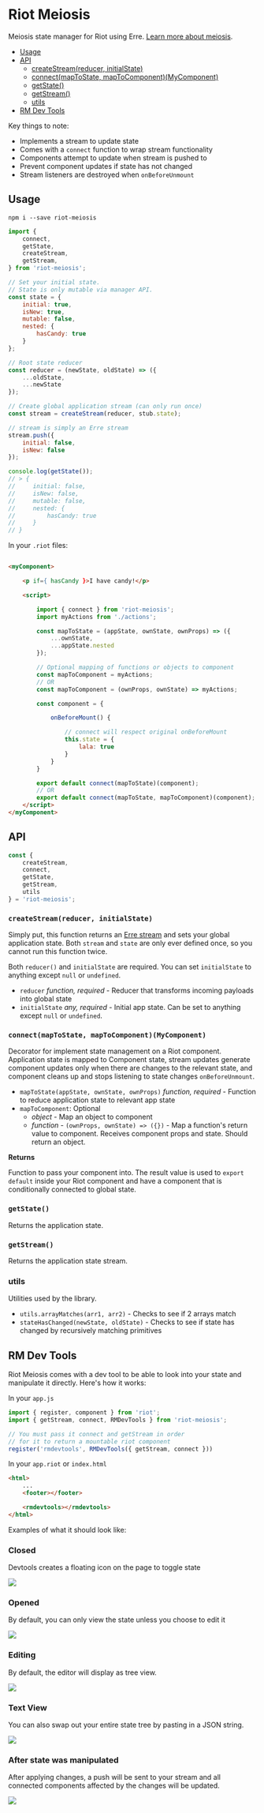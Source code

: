 # Riot Meiosis

Meiosis state manager for Riot using Erre. [Learn more about meiosis](http//meiosis.js.org).

* [Usage](#usage)
* [API](#api)
    * [createStream(reducer, initialState)](#createstreamreducer-initialstate)
    * [connect(mapToState, mapToComponent)(MyComponent)](#connectmaptostate-maptocomponentmycomponent)
    * [getState()](#getstate)
    * [getStream()](#getstream)
    * [utils](#utils)
* [RM Dev Tools](#rm-dev-tools)

Key things to note:
- Implements a stream to update state
- Comes with a `connect` function to wrap stream functionality
- Components attempt to update when stream is pushed to
- Prevent component updates if state has not changed
- Stream listeners are destroyed when `onBeforeUnmount`

## Usage

```
npm i --save riot-meiosis
```

```js
import {
    connect,
    getState,
    createStream,
    getStream,
} from 'riot-meiosis';

// Set your initial state.
// State is only mutable via manager API.
const state = {
    initial: true,
    isNew: true,
    mutable: false,
    nested: {
        hasCandy: true
    }
};

// Root state reducer
const reducer = (newState, oldState) => ({
    ...oldState,
    ...newState
});

// Create global application stream (can only run once)
const stream = createStream(reducer, stub.state);

// stream is simply an Erre stream
stream.push({
    initial: false,
    isNew: false
});

console.log(getState());
// > {
//     initial: false,
//     isNew: false,
//     mutable: false,
//     nested: {
//         hasCandy: true
//     }
// }

```

In your `.riot` files:
```html

<myComponent>

    <p if={ hasCandy }>I have candy!</p>

    <script>

        import { connect } from 'riot-meiosis';
        import myActions from './actions';

        const mapToState = (appState, ownState, ownProps) => ({
            ...ownState,
            ...appState.nested
        });

        // Optional mapping of functions or objects to component
        const mapToComponent = myActions;
        // OR
        const mapToComponent = (ownProps, ownState) => myActions;

        const component = {

            onBeforeMount() {

                // connect will respect original onBeforeMount
                this.state = {
                    lala: true
                }
            }
        }

        export default connect(mapToState)(component);
        // OR
        export default connect(mapToState, mapToComponent)(component);
    </script>
</myComponent>
```

## API

```js
const {
    createStream,
    connect,
    getState,
    getStream,
    utils
} = 'riot-meiosis';
```


### `createStream(reducer, initialState)`

Simply put, this function returns an [Erre stream](https://github.com/GianlucaGuarini/erre#api) and sets your global application state. Both `stream` and `state` are only ever defined once, so you cannot run this function twice.

Both `reducer()` and `initialState` are required. You can set `initialState` to anything except `null` or `undefined`.

* `reducer` *function, required* - Reducer that transforms incoming payloads into global state
* `initialState` *any, required* - Initial app state. Can be set to anything except `null` or `undefined`.


### `connect(mapToState, mapToComponent)(MyComponent)`

Decorator for implement state management on a Riot component. Application state is mapped to Component state, stream updates generate component updates only when there are changes to the relevant state, and component cleans up and  stops listening to state changes `onBeforeUnmount`.

* `mapToState(appState, ownState, ownProps)` *function, required* - Function to reduce application state to relevant app state
* `mapToComponent`: Optional
    - *object* - Map an object to component
    - *function* - `(ownProps, ownState) => ({})` - Map a function's return value to component. Receives component props and state. Should return an object.

**Returns**

Function to pass your component into. The result value is used to `export default` inside your Riot component and have a component that is conditionally connected to global state.



### `getState()`

Returns the application state.


### `getStream()`

Returns the application state stream.


### utils

Utilities used by the library.

* `utils.arrayMatches(arr1, arr2)` - Checks to see if 2 arrays match
* `stateHasChanged(newState, oldState)` - Checks to see if state has changed by recursively matching primitives


## RM Dev Tools

Riot Meiosis comes with a dev tool to be able to look into your state and manipulate it directly. Here's how it works:

In your `app.js`
```js
import { register, component } from 'riot';
import { getStream, connect, RMDevTools } from 'riot-meiosis';

// You must pass it connect and getStream in order
// for it to return a mountable riot component
register('rmdevtools', RMDevTools({ getStream, connect }))
```

In your `app.riot` or `index.html`
```html
<html>
    ...
    <footer></footer>

    <rmdevtools></rmdevtools>
</html>

```

Examples of what it should look like:

### Closed

Devtools creates a floating icon on the page to toggle state

![](screenshots/closed.png)

### Opened

By default, you can only view the state unless you choose to edit it

![](screenshots/open.png)

### Editing

By default, the editor will display as tree view.

![](screenshots/editing.png)

### Text View

You can also swap out your entire state tree by pasting in a JSON string.

![](screenshots/textview.png)

### After state was manipulated

After applying changes, a push will be sent to your stream and all connected components affected by the changes will be updated.

![](screenshots/statechanged.png)

